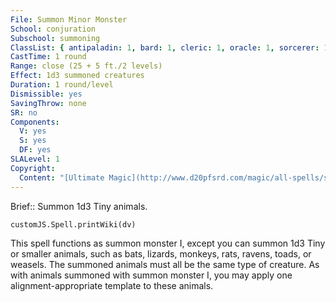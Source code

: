 ```yaml
---
File: Summon Minor Monster
School: conjuration
Subschool: summoning
ClassList: { antipaladin: 1, bard: 1, cleric: 1, oracle: 1, sorcerer: 1, wizard: 1, summoner: 1, unchained summoner: 1, witch: 1, psychic: 1, medium: 1 }
CastTime: 1 round
Range: close (25 + 5 ft./2 levels)
Effect: 1d3 summoned creatures
Duration: 1 round/level
Dismissible: yes
SavingThrow: none
SR: no
Components:
  V: yes
  S: yes
  DF: yes
SLALevel: 1
Copyright:
  Content: "[Ultimate Magic](http://www.d20pfsrd.com/magic/all-spells/s/summon-minor-monster)"
---
```

Brief:: Summon 1d3 Tiny animals.

```dataviewjs
customJS.Spell.printWiki(dv)
```

This spell functions as summon monster I, except you can summon 1d3 Tiny or smaller animals, such as bats, lizards, monkeys, rats, ravens, toads, or weasels. The summoned animals must all be the same type of creature. As with animals summoned with summon monster I, you may apply one alignment-appropriate template to these animals.
